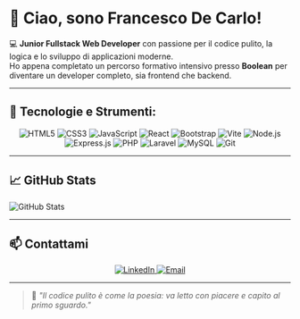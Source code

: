 # 👋 Ciao, sono Francesco De Carlo!

💻 **Junior Fullstack Web Developer** con passione per il codice pulito, la logica e lo sviluppo di applicazioni moderne.  
Ho appena completato un percorso formativo intensivo presso **Boolean** per diventare un developer completo, sia frontend che backend.

---

## 🚀 Tecnologie e Strumenti:

<p align="center">
  <img src="https://img.shields.io/badge/-HTML5-E34F26?style=flat-square&logo=html5&logoColor=white" alt="HTML5" />
  <img src="https://img.shields.io/badge/-CSS3-1572B6?style=flat-square&logo=css3&logoColor=white" alt="CSS3" />
  <img src="https://img.shields.io/badge/-JavaScript-F7DF1E?style=flat-square&logo=javascript&logoColor=black" alt="JavaScript" />
  <img src="https://img.shields.io/badge/-React-61DAFB?style=flat-square&logo=react&logoColor=black" alt="React" />
  <img src="https://img.shields.io/badge/-Bootstrap-7952B3?style=flat-square&logo=bootstrap&logoColor=white" alt="Bootstrap" />
  <img src="https://img.shields.io/badge/-Vite-646CFF?style=flat-square&logo=vite&logoColor=white" alt="Vite" />
  <img src="https://img.shields.io/badge/-Node.js-339933?style=flat-square&logo=node.js&logoColor=white" alt="Node.js" />
  <img src="https://img.shields.io/badge/-Express.js-000000?style=flat-square&logo=express&logoColor=white" alt="Express.js" />
  <img src="https://img.shields.io/badge/-PHP-777BB4?style=flat-square&logo=php&logoColor=white" alt="PHP" />
  <img src="https://img.shields.io/badge/-Laravel-FF2D20?style=flat-square&logo=laravel&logoColor=white" alt="Laravel" />
  <img src="https://img.shields.io/badge/-MySQL-4479A1?style=flat-square&logo=mysql&logoColor=white" alt="MySQL" />
  <img src="https://img.shields.io/badge/-Git-F05032?style=flat-square&logo=git&logoColor=white" alt="Git" />
</p>

---

## 📈 GitHub Stats

![GitHub Stats](https://github-readme-stats.vercel.app/api?username=deca-francesco&show_icons=true&hide_title=true&count_private=true&hide=prs&theme=tokyonight)

---

## 📫 Contattami

<p align="center">
  <a href="https://www.linkedin.com/in/francesco-deca" target="_blank">
    <img src="https://img.shields.io/badge/LinkedIn-Francesco%20De%20Carlo-blue?style=for-the-badge&logo=linkedin&logoColor=white" alt="LinkedIn"/>
  </a>
  <a href="mailto:francescodecarlo70@gmail.com" target="_blank">
    <img src="https://img.shields.io/badge/Email-francescodecarlo70%40gmail.com-red?style=for-the-badge&logo=gmail&logoColor=white" alt="Email"/>
  </a>
</p>

---

> 🧠 *"Il codice pulito è come la poesia: va letto con piacere e capito al primo sguardo."*
